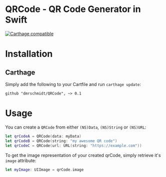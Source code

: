 # QRCode - QR Code Generator in Swift

[![Carthage compatible](https://img.shields.io/badge/Carthage-compatible-4BC51D.svg?style=flat)](https://github.com/Carthage/Carthage)

# Installation

## Carthage

Simply add the following to your Cartfile and run `carthage update`:

```
github "dmrschmidt/QRCode", ~> 0.1
```

# Usage

You can create a `QRCode` from either `(NS)Data`, `(NS)String` or `(NS)URL`:

```swift
let qrCodeA = QRCode(data: myData)
let qrCodeB = QRCode(string: "my awesome QR code")
let qrCodeC = QRCode(url: URL(string: "https://example.com"))
```

To get the image representation of your created qrCode, simply retrieve it's
`image` attribute:

```swift
let myImage: UIImage = qrCode.image
```
